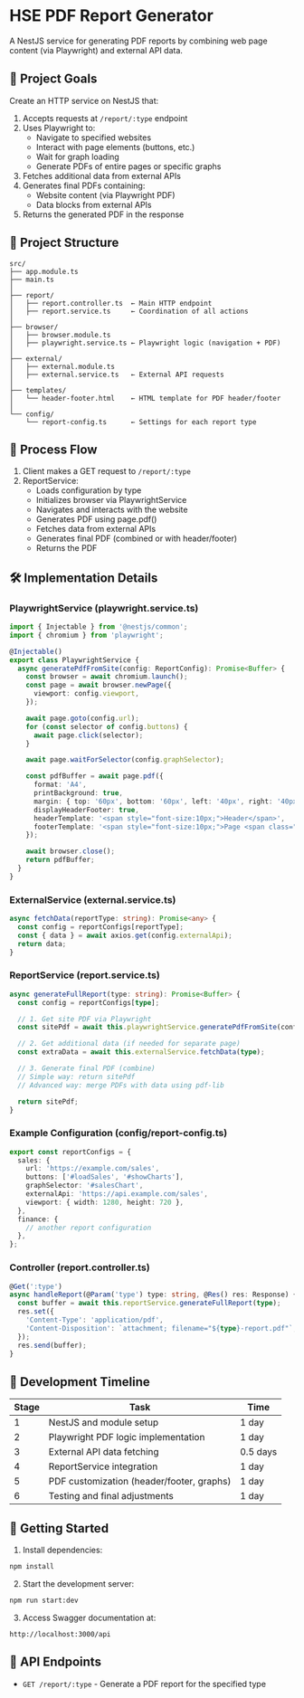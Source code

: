 # HSE PDF Report Generator

A NestJS service for generating PDF reports by combining web page content (via Playwright) and external API data.

## 📌 Project Goals

Create an HTTP service on NestJS that:

1. Accepts requests at `/report/:type` endpoint
2. Uses Playwright to:
   - Navigate to specified websites
   - Interact with page elements (buttons, etc.)
   - Wait for graph loading
   - Generate PDFs of entire pages or specific graphs
3. Fetches additional data from external APIs
4. Generates final PDFs containing:
   - Website content (via Playwright PDF)
   - Data blocks from external APIs
5. Returns the generated PDF in the response

## 🧱 Project Structure

```
src/
├── app.module.ts
├── main.ts
│
├── report/
│   ├── report.controller.ts  ← Main HTTP endpoint
│   ├── report.service.ts     ← Coordination of all actions
│
├── browser/
│   ├── browser.module.ts
│   ├── playwright.service.ts ← Playwright logic (navigation + PDF)
│
├── external/
│   ├── external.module.ts
│   ├── external.service.ts   ← External API requests
│
├── templates/
│   └── header-footer.html    ← HTML template for PDF header/footer
│
└── config/
    └── report-config.ts      ← Settings for each report type
```

## 🔁 Process Flow

1. Client makes a GET request to `/report/:type`
2. ReportService:
   - Loads configuration by type
   - Initializes browser via PlaywrightService
   - Navigates and interacts with the website
   - Generates PDF using page.pdf()
   - Fetches data from external APIs
   - Generates final PDF (combined or with header/footer)
   - Returns the PDF

## 🛠️ Implementation Details

### PlaywrightService (playwright.service.ts)
```typescript
import { Injectable } from '@nestjs/common';
import { chromium } from 'playwright';

@Injectable()
export class PlaywrightService {
  async generatePdfFromSite(config: ReportConfig): Promise<Buffer> {
    const browser = await chromium.launch();
    const page = await browser.newPage({
      viewport: config.viewport,
    });

    await page.goto(config.url);
    for (const selector of config.buttons) {
      await page.click(selector);
    }

    await page.waitForSelector(config.graphSelector);

    const pdfBuffer = await page.pdf({
      format: 'A4',
      printBackground: true,
      margin: { top: '60px', bottom: '60px', left: '40px', right: '40px' },
      displayHeaderFooter: true,
      headerTemplate: '<span style="font-size:10px;">Header</span>',
      footerTemplate: '<span style="font-size:10px;">Page <span class="pageNumber"></span></span>',
    });

    await browser.close();
    return pdfBuffer;
  }
}
```

### ExternalService (external.service.ts)
```typescript
async fetchData(reportType: string): Promise<any> {
  const config = reportConfigs[reportType];
  const { data } = await axios.get(config.externalApi);
  return data;
}
```

### ReportService (report.service.ts)
```typescript
async generateFullReport(type: string): Promise<Buffer> {
  const config = reportConfigs[type];

  // 1. Get site PDF via Playwright
  const sitePdf = await this.playwrightService.generatePdfFromSite(config);

  // 2. Get additional data (if needed for separate page)
  const extraData = await this.externalService.fetchData(type);

  // 3. Generate final PDF (combine)
  // Simple way: return sitePdf
  // Advanced way: merge PDFs with data using pdf-lib

  return sitePdf;
}
```

### Example Configuration (config/report-config.ts)
```typescript
export const reportConfigs = {
  sales: {
    url: 'https://example.com/sales',
    buttons: ['#loadSales', '#showCharts'],
    graphSelector: '#salesChart',
    externalApi: 'https://api.example.com/sales',
    viewport: { width: 1280, height: 720 },
  },
  finance: {
    // another report configuration
  },
};
```

### Controller (report.controller.ts)
```typescript
@Get(':type')
async handleReport(@Param('type') type: string, @Res() res: Response) {
  const buffer = await this.reportService.generateFullReport(type);
  res.set({
    'Content-Type': 'application/pdf',
    'Content-Disposition': `attachment; filename="${type}-report.pdf"`,
  });
  res.send(buffer);
}
```

## 📅 Development Timeline

| Stage | Task | Time |
|-------|------|------|
| 1 | NestJS and module setup | 1 day |
| 2 | Playwright PDF logic implementation | 1 day |
| 3 | External API data fetching | 0.5 days |
| 4 | ReportService integration | 1 day |
| 5 | PDF customization (header/footer, graphs) | 1 day |
| 6 | Testing and final adjustments | 1 day |

## 🚀 Getting Started

1. Install dependencies:
```bash
npm install
```

2. Start the development server:
```bash
npm run start:dev
```

3. Access Swagger documentation at:
```
http://localhost:3000/api
```

## 📝 API Endpoints

- `GET /report/:type` - Generate a PDF report for the specified type 